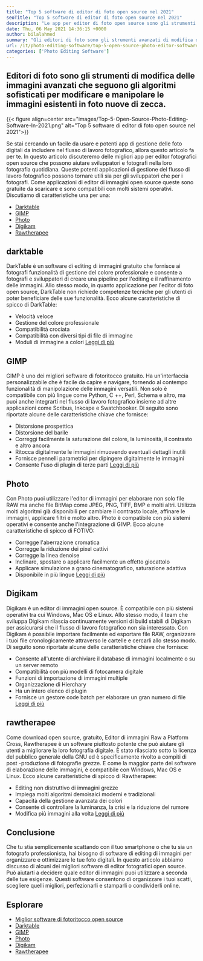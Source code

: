 ```yaml
---
title: "Top 5 software di editor di foto open source nel 2021" 
seoTitle: "Top 5 software di editor di foto open source nel 2021" 
description: "Le app per editor di foto open source sono gli strumenti di modifica delle immagini avanzati che seguono gli algoritmi sofisticati per modificare e manipolare le immagini in nuove foto." 
date: Thu, 06 May 2021 14:36:15 +0000
author: bilalahmed
summary: "Gli editori di foto sono gli strumenti avanzati di modifica delle immagini che seguono gli algoritmi sofisticati per modificare e manipolare le immagini esistenti in foto nuove di zecca." 
url: /it/photo-editing-software/top-5-open-source-photo-editor-software-in-2021/
categories: ['Photo Editing Software']
---
```


## Editori di foto sono gli strumenti di modifica delle immagini avanzati che seguono gli algoritmi sofisticati per modificare e manipolare le immagini esistenti in foto nuove di zecca.

{{< figure align=center src="images/Top-5-Open-Source-Photo-Editing-Software-In-2021.png" alt="Top 5 software di editor di foto open source nel 2021">}}

Se stai cercando un facile da usare e potenti app di gestione delle foto digitali da includere nel flusso di lavoro fotografico, allora questo articolo fa per te. In questo articolo discuteremo delle migliori app per editor fotografici open source che possono aiutare sviluppatori e fotografi nella loro fotografia quotidiana. Queste potenti applicazioni di gestione del flusso di lavoro fotografico possono tornare utili sia per gli sviluppatori che per i fotografi. Come applicazioni di editor di immagini open source queste sono gratuite da scaricare e sono compatibili con molti sistemi operativi. Discutiamo di caratteristiche una per una:
  * [Darktable][1]
  * [GIMP][2]
  * [Photo][3]
  * [Digikam][4]
  * [Rawtherapee][5]

## darktable
DarkTable è un software di editing di immagini gratuito che fornisce ai fotografi funzionalità di gestione del colore professionale e consente a fotografi e sviluppatori di creare una pipeline per l'editing e il raffinamento delle immagini. Allo stesso modo, in quanto applicazione per l'editor di foto open source, DarkTable non richiede competenze tecniche per gli utenti di poter beneficiare delle sue funzionalità. Ecco alcune caratteristiche di spicco di DarkTable:
  * Velocità veloce
  * Gestione del colore professionale
  * Compatibilità crociata
  * Compatibilità con diversi tipi di file di immagine
  * Moduli di immagine a colori
[Leggi di più][6]

## GIMP
GIMP è uno dei migliori software di fotoritocco gratuito. Ha un'interfaccia personalizzabile che è facile da capire e navigare, fornendo al contempo funzionalità di manipolazione delle immagini versatili. Non solo è compatibile con più lingue come Python, C ++, Perl, Schema e altro, ma puoi anche integrarti nel flusso di lavoro fotografico insieme ad altre applicazioni come Scribus, Inkcape e Swatchbooker. Di seguito sono riportate alcune delle caratteristiche chiave che fornisce:
  * Distorsione prospettica
  * Distorsione del barile
  * Correggi facilmente la saturazione del colore, la luminosità, il contrasto e altro ancora
  * Ritocca digitalmente le immagini rimuovendo eventuali dettagli inutili
  * Fornisce pennelli parametrici per dipingere digitalmente le immagini
  * Consente l'uso di plugin di terze parti
[Leggi di più][7]

## Photo
Con Photo puoi utilizzare l'editor di immagini per elaborare non solo file RAW ma anche file BitMap come JPEG, PNG, TIFF, BMP e molti altri. Utilizza molti algoritmi già disponibili per cambiare il contrasto locale, affinare le immagini, applicare filtri e molto altro. Photo è compatibile con più sistemi operativi e consente anche l'integrazione di GIMP. Ecco alcune caratteristiche di spicco di FOTIVO:
  * Corregge l'aberrazione cromatica
  * Corregge la riduzione dei pixel cattivi
  * Corregge la linea denoise
  * Inclinare, spostare o applicare facilmente un effetto giocattolo
  * Applicare simulazione a grano cinematografico, saturazione adattiva
  * Disponibile in più lingue
[Leggi di più][8]

## Digikam
Digikam è un editor di immagini open source. È compatibile con più sistemi operativi tra cui Windows, Mac OS e Linux. Allo stesso modo, il team che sviluppa Digikam rilascia continuamente versioni di build stabili di Digikam per assicurarsi che il flusso di lavoro fotografico non sia interessato. Con Digikam è possibile importare facilmente ed esportare file RAW, organizzare i tuoi file cronologicamente attraverso le cartelle e cercarli allo stesso modo. Di seguito sono riportate alcune delle caratteristiche chiave che fornisce:
  * Consente all'utente di archiviare il database di immagini localmente o su un server remoto
  * Compatibilità con più modelli di fotocamera digitale
  * Funzioni di importazione di immagini multiple
  * Organizzazione di Hierchary
  * Ha un intero elenco di plugin
  * Fornisce un gestore code batch per elaborare un gran numero di file
[Leggi di più][9]

## rawtherapee
Come download open source, gratuito, Editor di immagini Raw a Platform Cross, Rawtherapee è un software piuttosto potente che può aiutare gli utenti a migliorare la loro fotografia digitale. È stato rilasciato sotto la licenza del pubblico generale della GNU ed è specificamente rivolto a compiti di post -produzione di fotografie grezze. E come la maggior parte del software di elaborazione delle immagini, è compatibile con Windows, Mac OS e Linux. Ecco alcune caratteristiche di spicco di Rawtherapee:
  * Editing non distruttivo di immagini grezze
  * Impiega molti algoritmi demoisaici moderni e tradizionali
  * Capacità della gestione avanzata dei colori
  * Consente di controllare la luminanza, la crisi e la riduzione del rumore
  * Modifica più immagini alla volta
[Leggi di più][10]

## Conclusione
Che tu stia semplicemente scattando con il tuo smartphone o che tu sia un fotografo professionista, hai bisogno di software di editing di immagini per organizzare e ottimizzare le tue foto digitali. In questo articolo abbiamo discusso di alcuni dei migliori software di editor fotografici open source. Può aiutarti a decidere quale editor di immagini puoi utilizzare a seconda delle tue esigenze. Questi software consentono di organizzare i tuoi scatti, scegliere quelli migliori, perfezionarli e stamparli o condividerli online.

## Esplorare
  * [Miglior software di fotoritocco open source][11]
  * [Darktable][6]
  * [GIMP][7]
  * [Photo][8]
  * [Digikam][9]
  * [Rawtherapee][10]

  
[1]: #darktable
[2]: #gimp
[3]: #photivo
[4]: #digikam
[5]: #rawtherapee
[6]: https://products.containerize.com/photo-editing-software/darktable
[7]: https://products.containerize.com/photo-editing-software/gimp
[8]: https://products.containerize.com/photo-editing-software/photivo
[9]: https://products.containerize.com/photo-editing-software/digikam
[10]: https://products.containerize.com/photo-editing-software/rawtherapee
[11]: https://products.containerize.com/photo-editing-software
